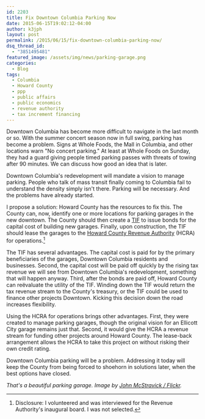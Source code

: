 ```yaml
---
id: 2203
title: Fix Downtown Columbia Parking Now
date: 2015-06-15T19:02:12-04:00
author: k3jph
layout: post
permalink: /2015/06/15/fix-downtown-columbia-parking-now/
dsq_thread_id:
  - "3851495481"
featured_image: /assets/img/news/parking-garage.png
categories:
  - Blog
tags:
  - Columbia
  - Howard County
  - ppp
  - public affairs
  - public economics
  - revenue authority
  - tax increment financing
---
```

Downtown Columbia has become more difficult to navigate in the last month or so.  With the summer concert season now in full swing, parking has become a problem.  Signs at Whole Foods, the Mall in Columbia, and other locations warn "No concert parking."  At least at Whole Foods on Sunday, they had a guard giving people timed parking passes with threats of towing after 90 minutes.  We can discuss how good an idea that is later.

Downtown Columbia's redevelopment will mandate a vision to manage parking.  People who talk of mass transit finally coming to Columbia fail to understand the density simply isn't there.  Parking will be necessary.  And the problems have already started.

I propose a solution: Howard County has the resources to fix this.  The County can, now, identify one or more locations for parking garages in the new downtown.  The County should then create a [TIF](https://en.wikipedia.org/wiki/Tax_increment_financing) to issue bonds for the capital cost of building new garages.  Finally, upon construction, the TIF should lease the garages to the [Howard County Revenue Authority](http://www.howardcountymd.gov/displayprimary.aspx?id=6442458981) (HCRA) for operations.[^disclosure]

The TIF has several advantages.  The capital cost is paid for by the primary beneficiaries of the garages, Downtown Columbia residents and businesses.  Second, the capital cost will be paid off quickly by the rising tax revenue we will see from Downtown Columbia's redevelopment, something that will happen anyway.  Third, after the bonds are paid off, Howard County can reëvaluate the utility of the TIF.  Winding down the TIF would return the tax revenue stream to the County's treasury, or the TIF could be used to finance other projects Downtown.  Kicking this decision down the road increases flexibility.

Using the HCRA for operations brings other advantages.  First, they were created to manage parking garages, though the original vision for an Ellicott City garage remains just that.  Second, it would give the HCRA a revenue stream for funding other projects around Howard County.   The lease-back arrangement allows the HCRA to take this project on without risking their own credit rating.

Downtown Columbia parking will be a problem.  Addressing it today will keep the County from being forced to shoehorn in solutions later, when the best options have closed.

[^disclosure]: Disclosure: I volunteered and was interviewed for the Revenue Authority's inaugural board.  I was not selected.

_That's a beautiful parking garage.  Image by [John McStravick / Flickr](https://www.flickr.com/photos/schluesselbein/4445085357)._
